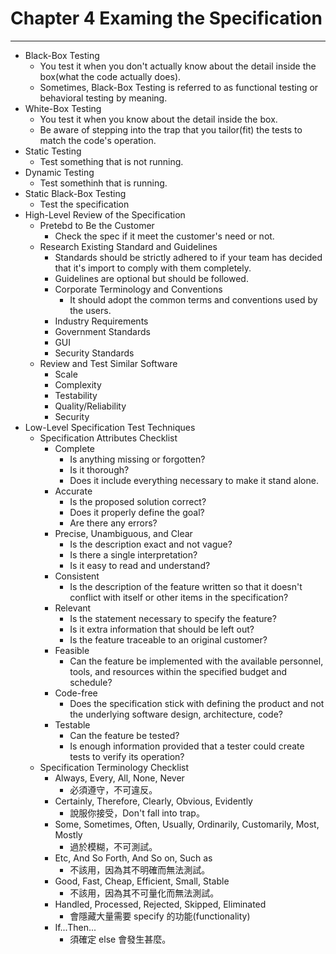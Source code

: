 # Chapter 4 Examing the Specification

---

- Black-Box Testing
  - You test it when you don't actually know about the detail inside the box(what the code actually does).
  - Sometimes, Black-Box Testing is referred to as functional testing or behavioral testing by meaning.
- White-Box Testing
  - You test it when you know about the detail inside the box.
  - Be aware of stepping into the trap that you tailor(fit) the tests to match the code's operation.
- Static Testing
  - Test something that is not running.
- Dynamic Testing
  - Test somethinh that is running.
- Static Black-Box Testing
  - Test the specification
- High-Level Review of the Specification
  - Pretebd to Be the Customer
    - Check the spec if it meet the customer's need or not.
  - Research Existing Standard and Guidelines
    - Standards should be strictly adhered to if your team has decided that it's import to comply with them completely.
    - Guidelines are optional but should be followed.
    - Corporate Terminology and Conventions
      - It should adopt the common terms and conventions used by the users.
    - Industry Requirements
    - Government Standards
    - GUI
    - Security Standards
  - Review and Test Similar Software
    - Scale
    - Complexity
    - Testability
    - Quality/Reliability
    - Security
- Low-Level Specification Test Techniques
  - Specification Attributes Checklist
    - Complete
      - Is anything missing or forgotten?
      - Is it thorough?
      - Does it include everything necessary to make it stand alone.
    - Accurate
      - Is the proposed solution correct?
      - Does it properly define the goal?
      - Are there any errors?
    - Precise, Unambiguous, and Clear
      - Is the description exact and not vague?
      - Is there a single interpretation?
      - Is it easy to read and understand?
    - Consistent
      - Is the description of the feature written so that it doesn't conflict with itself or other items in the specification?
    - Relevant
      - Is the statement necessary to specify the feature?
      - Is it extra information that should be left out?
      - Is the feature traceable to an original customer?
    - Feasible
      - Can the feature be implemented with the available personnel, tools, and resources within the specified budget and schedule?
    - Code-free
      - Does the specification stick with defining the product and not the underlying software design, architecture, code?
    - Testable
      - Can the feature be tested?
      - Is enough information provided that a tester could create tests to verify its operation?
  - Specification Terminology Checklist
    - Always, Every, All, None, Never
      - 必須遵守，不可違反。
    - Certainly, Therefore, Clearly, Obvious, Evidently
      - 說服你接受，Don't fall into trap。
    - Some, Sometimes, Often, Usually, Ordinarily, Customarily, Most, Mostly
      - 過於模糊，不可測試。
    - Etc, And So Forth, And So on, Such as
      - 不該用，因為其不明確而無法測試。
    - Good, Fast, Cheap, Efficient, Small, Stable
      - 不該用，因為其不可量化而無法測試。
    - Handled, Processed, Rejected, Skipped, Eliminated
      - 會隱藏大量需要 specify 的功能(functionality)
    - If...Then...
      - 須確定 else 會發生甚麼。